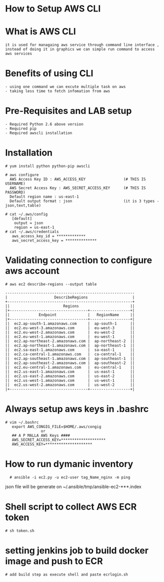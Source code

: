 # How to Setup AWS CLI

# What is AWS CLI
    it is used for managaing aws service through command line interface , instead of doing it in graphics we can simple run command to access aws services
    
# Benefits of using CLI
    - using one command we can excute multiple task on aws 
    - taking less time to fetch infomation from aws
# Pre-Requisites and LAB setup
    - Required Python 2.6 above version 
    - Required pip
    - Required awscli installation
# Installation
    # yum install python python-pip awscli
    
    # aws configure
      AWS Access Key ID : AWS_ACCESS_KEY                 (# THIS IS USERNAME)
      AWS Secret Access Key : AWS_SECRET_ACCESS_KEY      (# THIS IS PASSWORD)
      Default region name : us-east-1
      Default output format : json                       (it is 3 types - json,text,table)

    # cat ~/.aws/config
       [default]
        output = json
        region = us-east-1
    # cat ~/.aws/credentials
       aws_access_key_id = *************
       aws_secret_access_key = **************
       
 # Validating connection to configure aws account
    # aws ec2 describe-regions --output table
    
    ----------------------------------------------------------
    |                     DescribeRegions                    |
    +--------------------------------------------------------+
    ||                        Regions                       ||
    |+-----------------------------------+------------------+|
    ||             Endpoint              |   RegionName     ||
    |+-----------------------------------+------------------+|
    ||  ec2.ap-south-1.amazonaws.com     |  ap-south-1      ||
    ||  ec2.eu-west-3.amazonaws.com      |  eu-west-3       ||
    ||  ec2.eu-west-2.amazonaws.com      |  eu-west-2       ||
    ||  ec2.eu-west-1.amazonaws.com      |  eu-west-1       ||
    ||  ec2.ap-northeast-2.amazonaws.com |  ap-northeast-2  ||
    ||  ec2.ap-northeast-1.amazonaws.com |  ap-northeast-1  ||
    ||  ec2.sa-east-1.amazonaws.com      |  sa-east-1       ||
    ||  ec2.ca-central-1.amazonaws.com   |  ca-central-1    ||
    ||  ec2.ap-southeast-1.amazonaws.com |  ap-southeast-1  ||
    ||  ec2.ap-southeast-2.amazonaws.com |  ap-southeast-2  ||
    ||  ec2.eu-central-1.amazonaws.com   |  eu-central-1    ||
    ||  ec2.us-east-1.amazonaws.com      |  us-east-1       ||
    ||  ec2.us-east-2.amazonaws.com      |  us-east-2       ||
    ||  ec2.us-west-1.amazonaws.com      |  us-west-1       ||
    ||  ec2.us-west-2.amazonaws.com      |  us-west-2       ||
    |+-----------------------------------+------------------+|
# Always setup aws keys in .bashrc
    # vim ~/.bashrc
       export AWS_CONGIG_FILE=$HOME/.aws/congig
                    or
       ## A P MALLA AWS Keys ####
       AWS_SECRET_ACCESS_KEY=********************
       AWS_ACCESS_KEY=*********************
             
# How to run dymanic inventory 
  
      # ansible -i ec2.py -u ec2-user tag_Name_nginx -m ping
   
  json file will be generate on ~/.ansible/tmp/ansible-ec2-***.index
      
# Shell script to collect AWS ECR token 
    # sh token.sh
# setting jenkins job to build docker image and push to ECR
    # add build step as execute shell and paste ecrlogin.sh
      
